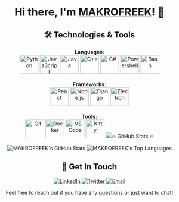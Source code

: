 <!-- README.md -->

<link rel="stylesheet" type="text/css" href="/styles.css" media="screen"/>

<!-- banner -->
<img src=""> 
<h1 align="center">Hi there, I'm <a href="https://github.com/MAKROFREEK">MAKROFREEK</a>! 👋</h1>

<!-- <p align="center">
    Welcome to my GitHub profile! I'm passionate about <strong>cybersecurity, networking & programming</strong>, and I'm always excited to work on new and interesting projects. 🚀
</p> -->

<h2 align="center">🛠️ Technologies & Tools</h2>

<p align="center">
    <strong>Languages:</strong><br/>
    <img src="https://img.icons8.com/color/48/000000/python.png" alt="Python" title="Python" style="width: 50px; height: 50px;"/>
    <img src="https://img.icons8.com/color/48/000000/javascript.png" alt="JavaScript" title="JavaScript" style="width: 50px; height: 50px;"/>
    <img src="https://external-content.duckduckgo.com/iu/?u=https%3A%2F%2Fbrandlogos.net%2Fwp-content%2Fuploads%2F2021%2F11%2Fjava-logo.png&f=1&nofb=1&ipt=45a7a113bd7ab55d81819ca9acdbf770db183778dac8350125b89f7649b647bb&ipo=images" alt="Java" title="Java" style="width: 50px; height: 50px;"/>
    <img src="https://img.icons8.com/color/48/000000/c-plus-plus-logo.png" alt="C++" title="C++" style="width: 50px; height: 50px;"/>
    <img src="https://external-content.duckduckgo.com/iu/?u=https%3A%2F%2Fstatic-00.iconduck.com%2Fassets.00%2Fc-sharp-c-icon-1822x2048-wuf3ijab.png&f=1&nofb=1&ipt=6fad585c7027ad834a52cf826a6c1873f2ac4cf63fe482d9b3f3861caa583b31&ipo=images" alt="C#" title="C#" style="width: 50px; height: 50px;"/>
    <img src="https://img.icons8.com/ios-filled/50/000000/powershell.png" alt="Powershell" title="Powershell" style="width: 50px; height: 50px;"/>
    <img src="https://img.icons8.com/ios-filled/50/000000/bash.png" alt="Bash" title="Bash" style="width: 50px; height: 50px;"/>
    <br/><br/>
    <strong>Frameworks:</strong><br/>
    <img src="https://external-content.duckduckgo.com/iu/?u=https%3A%2F%2Fpluspng.com%2Fimg-png%2Freact-logo-png-react-logo-png-img-900-900-free-transparent-react-png-900x900.jpg&f=1&nofb=1&ipt=a1f47645cd819df1de35b2e00a7c9aeb65e0667df7d57a884683a1f1ec16ff4d&ipo=images" alt="React" title="React" style="width: 50px; height: 50px;"/>
    <img src="https://img.icons8.com/color/50/000000/nodejs.png" alt="Node.js" title="Node.js" style="width: 50px; height: 50px;"/>
    <img src="https://img.icons8.com/color/50/000000/django.png" alt="Django" title="Django" style="width: 50px; height: 50px;"/>
    <img src="https://external-content.duckduckgo.com/iu/?u=https%3A%2F%2Fraw.githubusercontent.com%2Fandreavitiani%2Fbootsrap-for-electron%2Fmaster%2Fimg%2Felectron-logo.png&f=1&nofb=1&ipt=fbbe88508c06ec54c787bb14619b1afd2e5e256bf0f2a7637e1ef1aabfe18a36&ipo=images" alt="Electron" title="Electron" style="width: 50px; height: 50px;"/>
    <br/><br/>
    <strong>Tools:</strong><br/>
    <img src="https://img.icons8.com/ios-filled/50/000000/git.png" alt="Git" title="Git" style="width: 50px; height: 50px;"/>
    <img src="https://img.icons8.com/ios-filled/50/000000/docker.png" alt="Docker" title="Docker" style="width: 50px; height: 50px;"/>
    <img src="https://img.icons8.com/ios-filled/50/000000/visual-studio-code.png" alt="VS Code" title="VS Code" style="width: 50px; height: 50px;"/>
    <img src="https://duckduckgo.com/i/3c5c7f27.png" alt="Kitty" title="Kitty" style="width: 50px; height: 50px;"/>
    <img src="https://external-content.duckduckgo.com/iu/?u=https%3A%2F%2Fimg1.pnghut.com%2F9%2F19%2F17%2FgPfXYNvhag%2Fmaterial-property-round-icon-debian-software-distribution-circle.jpg&f=1&nofb=1&ipt=e00e121d6613451381fb0200b56c8662137d151fea76b8d0
</p>

<h2 align="center">🔥 GitHub Stats 🔥</h2>
<p align="center">
    <img src="https://github-readme-stats.vercel.app/api?username=MAKROFREEK&show_icons=true&hide_title=true&count_private=true&include_all_commits=true&theme=dark" alt="MAKROFREEK's GitHub Stats" />
    <img src="https://github-readme-stats.vercel.app/api/top-langs/?username=MAKROFREEK&layout=compact&theme=dark" alt="MAKROFREEK's Top Languages" />
<!--     <img src="https://github-readme-streak-stats.herokuapp.com/?user=MAKROFREEK&theme=dark" alt="MAKROFREEK's Streak Stats" /> -->
</p>

<p></p>

<h2 align="center">💬 Get In Touch</h2>

<p align="center">
    <a href="https://linkedin.com/in/your-profile" target="_blank">
        <img src="https://img.shields.io/badge/LinkedIn-Connect-blue" alt="LinkedIn" />
    </a>
    <a href="https://twitter.com/yourhandle" target="_blank">
        <img src="https://img.shields.io/badge/Twitter-Follow-blue" alt="Twitter" />
    </a>
    <a href="mailto:your.email@example.com">
        <img src="https://img.shields.io/badge/Email-Contact-blue" alt="Email" />
    </a>
</p>

<p align="center">
    Feel free to reach out if you have any questions or just want to chat!
</p>

